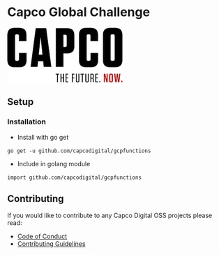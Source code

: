 # Capco Global Challenge
 
![Capco](https://github.com/capcodigital/.github/blob/master/assets/capco_logo.jpg)

## Setup

### Installation

* Install with go get

```
go get -u github.com/capcodigital/gcpfunctions
```
* Include in golang module

```
import github.com/capcodigital/gcpfunctions
```

## Contributing
 
If you would like to contribute to any Capco Digital OSS projects please read:
 
* [Code of Conduct](https://github.com/capcodigital/.github/blob/master/CODE_OF_CONDUCT.md)
* [Contributing Guidelines](https://github.com/capcodigital/.github/blob/master/CONTRIBUTING.md)
